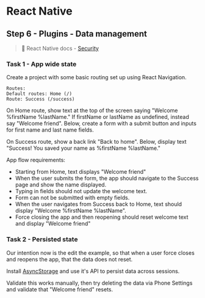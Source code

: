 # React Native

## Step 6 - Plugins - Data management

> 📘 React Native docs - [Security](https://reactnative.dev/docs/security)

### Task 1 - App wide state

Create a project with some basic routing set up using React Navigation.

```
Routes:
Default routes: Home (/)
Route: Success (/success)
```

On Home route, show text at the top of the screen saying "Welcome %firstName %lastName." If firstName or lastName as undefined, instead say "Welcome friend". Below, create a form with a submit button and inputs for first name and last name fields.

On Success route, show a back link "Back to home". Below, display text "Success! You saved your name as %firstName %lastName."

App flow requirements:

- Starting from Home, text displays "Welcome friend"
- When the user submits the form, the app should navigate to the Success page and show the name displayed.
- Typing in fields should not update the welcome text.
- Form can not be submitted with empty fields.
- When the user navigates from Success back to Home, text should display "Welcome %firstName %lastName".
- Force closing the app and then reopening should reset welcome text and display "Welcome friend"

### Task 2 - Persisted state

Our intention now is the edit the example, so that when a user force closes and reopens the app, that the data does not reset.

Install [AsyncStorage](https://react-native-async-storage.github.io/async-storage/docs/install/) and use it's API to persist data across sessions.

Validate this works manually, then try deleting the data via Phone Settings and validate that "Welcome friend" resets.
